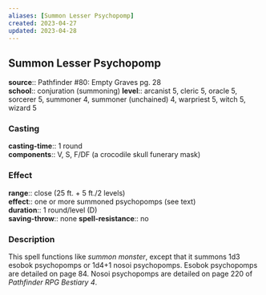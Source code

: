 ```yaml
---
aliases: [Summon Lesser Psychopomp]
created: 2023-04-27
updated: 2023-04-28
---
```


## Summon Lesser Psychopomp

**source**:: Pathfinder \#80: Empty Graves pg. 28  
**school**:: conjuration (summoning)
**level**:: arcanist 5, cleric 5, oracle 5, sorcerer 5, summoner 4, summoner (unchained) 4, warpriest 5, witch 5, wizard 5

### Casting

**casting-time**:: 1 round  
**components**:: V, S, F/DF (a crocodile skull funerary mask)

### Effect

**range**:: close (25 ft. + 5 ft./2 levels)  
**effect**:: one or more summoned psychopomps (see text)  
**duration**:: 1 round/level (D)  
**saving-throw**:: none
**spell-resistance**:: no

### Description

This spell functions like *summon monster*, except that it summons 1d3 esobok psychopomps or 1d4+1 nosoi psychopomps. Esobok psychopomps are detailed on page 84. Nosoi psychopomps are detailed on page 220 of *Pathfinder RPG Bestiary 4*.
